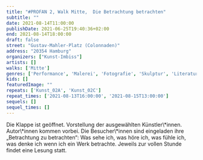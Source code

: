 ```yaml
---
title: "#PROFAN 2, Walk Mitte,  Die Betrachtung betrachten"
subtitle: ""
date: 2021-08-14T11:00:00
publishDate: 2021-06-25T19:40:36+02:00
end: 2021-08-14T18:00:00
draft: false
street: "Gustav-Mahler-Platz (Colonnaden)"
address: "20354 Hamburg"
organizers: ["Kunst-Imbiss"]
artists: []
walks: ['Mitte']
genres: ['Performance', 'Malerei', 'Fotografie', 'Skulptur', 'Literatur']
kids: []
featuredImage: ""
repeats: ['Kunst_02A', 'Kunst_02C']
repeat_times: ['2021-08-13T16:00:00', '2021-08-15T13:00:00']
sequels: []
sequel_times: []
---
```


Die Klappe ist geöffnet. Vorstellung der ausgewählten Künstler\\*innen. Autor\\*innen kommen vorbei. Die Besucher\\*innen sind eingeladen ihre „Betrachtung zu betrachten“: Was sehe ich, was höre ich, was fühle ich, was denke ich wenn ich ein Werk betrachte. Jeweils zur vollen Stunde findet eine Lesung statt.